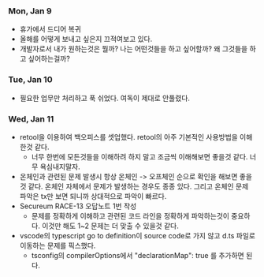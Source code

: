 ### Mon, Jan 9

- 휴가에서 드디어 복귀
- 올해를 어떻게 보내고 싶은지 끄적여보고 있다.
- 개발자로서 내가 원하는것은 뭘까? 나는 어떤것들을 하고 싶어할까? 왜 그것들을 하고 싶어하는걸까?

### Tue, Jan 10

- 필요한 업무만 처리하고 푹 쉬었다. 여독이 제대로 안풀렸다.

### Wed, Jan 11

- retool을 이용하여 백오피스를 셋업했다. retool의 아주 기본적인 사용방법을 이해한것 같다.
  - 너무 한번에 모든것들을 이해하려 하지 말고 조금씩 이해해보면 좋을것 같다. 너무 욕심내지말자.
- 온체인과 관련된 문제 발생시 항상 온체인 -> 오프체인 순으로 확인을 해보면 좋을것 같다. 온체인 자체에서 문제가 발생하는 경우도 종종 있다. 그리고 온체인 문제 파악은 tx만 보면 되니까 상대적으로 파악이 빠르다.
- Secureum RACE-13 오답노트 1번 작성
  - 문제를 정확하게 이해하고 관련된 코드 라인을 정확하게 파악하는것이 중요하다. 이것만 해도 1~2 문제는 더 맞출 수 있을것 같다.
- vscode의 typescript go to definition이 source code로 가지 않고 d.ts 파일로 이동하는 문제를 픽스했다.
  - tsconfig의 compilerOptions에서 "declarationMap": true 를 추가하면 된다.
